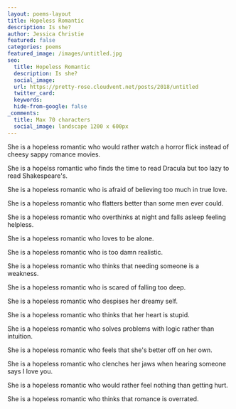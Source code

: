 ```yaml
---
layout: poems-layout
title: Hopeless Romantic
description: Is she?
author: Jessica Christie
featured: false
categories: poems
featured_image: /images/untitled.jpg
seo:
  title: Hopeless Romantic
  description: Is she?
  social_image:
  url: https://pretty-rose.cloudvent.net/posts/2018/untitled
  twitter_card:
  keywords:
  hide-from-google: false
_comments:
  title: Max 70 characters
  social_image: landscape 1200 x 600px
---
```

She is a hopeless romantic who would rather watch a horror flick instead of cheesy sappy romance movies.

She is a hopelss romantic who finds the time to read Dracula but too lazy to read Shakespeare's.

She is a hopeless romantic who is afraid of believing too much in true love.

She is a hopeless romantic who flatters better than some men ever could.

She is a hopeless romantic who overthinks at night and falls asleep feeling helpless.

She is a hopeless romantic who loves to be alone.

She is a hopeless romantic who is too damn realistic.

She is a hopeless romantic who thinks that needing someone is a weakness.

She is a hopeless romantic who is scared of falling too deep.

She is a hopeless romantic who despises her dreamy self.

She is a hopeless romantic who thinks that her heart is stupid.

She is a hopeless romantic who solves problems with logic rather than intuition.

She is a hopeless romantic who feels that she's better off on her own.

She is a hopeless romantic who clenches her jaws when hearing someone says I love you.

She is a hopeless romantic who would rather feel nothing than getting hurt.

She is a hopeless romantic who thinks that romance is overrated.

&nbsp;
